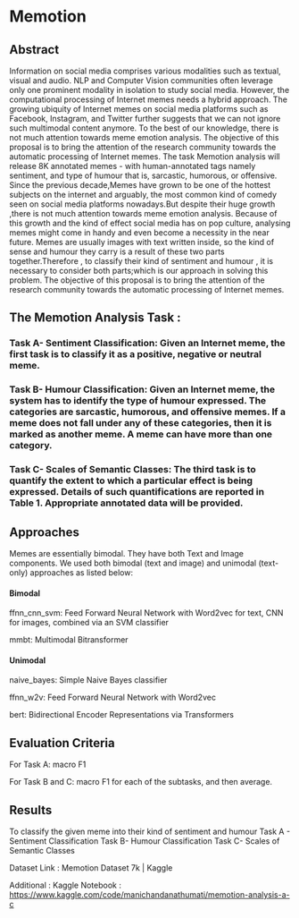 # Memotion

## Abstract

Information on social media comprises various modalities such as textual, visual and audio. NLP and Computer Vision communities often leverage only one prominent modality in isolation to study social media. However, the computational processing of Internet memes needs a hybrid approach. The growing ubiquity of Internet memes on social media platforms such as Facebook, Instagram, and Twitter further suggests that we can not ignore such multimodal content anymore. To the best of our knowledge, there is not much attention towards meme emotion analysis. The objective of this proposal is to bring the attention of the research community towards the automatic processing of Internet memes. The task Memotion analysis will release 8K annotated memes - with human-annotated tags namely sentiment, and type of humour that is, sarcastic, humorous, or offensive.
Since the previous decade,Memes have grown to be one of the hottest subjects on the internet and arguably, the most common kind of comedy seen on social media platforms nowadays.But despite their huge growth ,there is not much attention towards meme emotion analysis. Because of this growth and the kind of effect social media has on pop culture, analysing memes might come in handy and even become a necessity in the near future.
Memes are usually images with text written inside, so the kind of sense and humour they carry is a result of these two parts together.Therefore , to classify their kind of sentiment and humour , it is necessary to consider both parts;which is our approach in solving this problem.
The objective of this proposal is to bring the attention of the research community towards the automatic processing of Internet memes.

## The Memotion Analysis Task :

### Task A- Sentiment Classification: Given an Internet meme, the first task is to classify it as a positive, negative or neutral meme.

### Task B- Humour Classification: Given an Internet meme, the system has to identify the type of humour expressed. The categories are sarcastic, humorous, and offensive memes. If a meme does not fall under any of these categories, then it is marked as another meme. A meme can have more than one category.

### Task C- Scales of Semantic Classes: The third task is to quantify the extent to which a particular effect is being expressed. Details of such quantifications are reported in Table 1. Appropriate annotated data will be provided.

## Approaches

Memes are essentially bimodal. They have both Text and Image components. We used both bimodal (text and image) and unimodal (text-only) approaches as listed below:
#### Bimodal

ffnn_cnn_svm: Feed Forward Neural Network with Word2vec for text, CNN for images, combined via an SVM classifier

mmbt: Multimodal Bitransformer

#### Unimodal

naive_bayes: Simple Naive Bayes classifier

ffnn_w2v: Feed Forward Neural Network with Word2vec

bert: Bidirectional Encoder Representations via Transformers

## Evaluation Criteria

For Task A: macro F1

For Task B and C: macro F1 for each of the subtasks, and then average.

## Results

To classify the given meme into their kind of  sentiment and humour 
Task A - Sentiment Classification
Task B- Humour Classification
Task C- Scales of Semantic Classes

Dataset Link : Memotion Dataset 7k | Kaggle

Additional :
Kaggle Notebook :
https://www.kaggle.com/code/manichandanathumati/memotion-analysis-a-c
